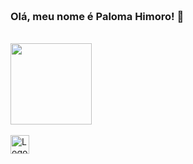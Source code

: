 ### <br> Olá, meu nome é Paloma Himoro! 👋
</br>

<!--
**palomahimoro/palomahimoro** is a ✨ _special_ ✨ repository because its `README.md` (this file) appears on your GitHub profile.

Here are some ideas to get you started:

- 🔭 I’m currently working on ...
- 🌱 I’m currently learning ...
- 👯 I’m looking to collaborate on ...
- 🤔 I’m looking for help with ...
- 💬 Ask me about ...
- 📫 How to reach me: ...
- 😄 Pronouns: ...
- ⚡ Fun fact: ...
-->

  
<div>
  <a href="https://github.com/palomahimoro">
  <img height="130cm" src="https://github-readme-stats.vercel.app/api/top-langs/?username=palomahimoro&layout=compact&langs_count=16&theme=nightowl"/>
    </div>
  
  
  <br>
<div>
  <img src="https://user-images.githubusercontent.com/123430427/229328378-35a2122b-b5fe-4a4e-b4c7-d518d7d9919a.png" alt="Logo do Python" width="30px">
  </div> 
  </br> 
